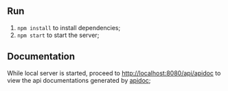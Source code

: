 ## Run 
1. `npm install` to install dependencies;  
1. `npm start` to start the server;

## Documentation
While local server is started, proceed to [http://localhost:8080/api/apidoc]() to view the api documentations generated by [apidoc](http://apidocjs.com/);  